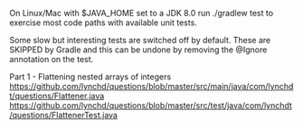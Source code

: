 On Linux/Mac with $JAVA_HOME set to a JDK 8.0 run  ./gradlew test to exercise most code paths with available unit tests. 

Some slow but interesting tests are switched off by default. These are SKIPPED by Gradle and this can be undone by removing the @Ignore annotation on the test. 

Part 1 - Flattening nested arrays of integers
https://github.com/lynchd/questions/blob/master/src/main/java/com/lynchdt/questions/Flattener.java
https://github.com/lynchd/questions/blob/master/src/test/java/com/lynchdt/questions/FlattenerTest.java
 

